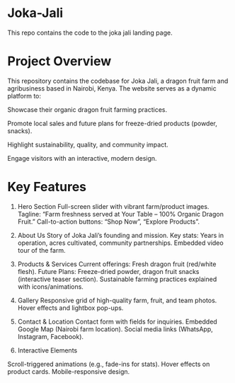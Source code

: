 # Joka-Jali
This repo contains the code to the joka jali landing page. 

# Project Overview
This repository contains the codebase for Joka Jali, a dragon fruit farm and agribusiness based in Nairobi, Kenya. The website serves as a dynamic platform to:

Showcase their organic dragon fruit farming practices.

Promote local sales and future plans for freeze-dried products (powder, snacks).

Highlight sustainability, quality, and community impact.

Engage visitors with an interactive, modern design.

# Key Features
1. Hero Section
Full-screen slider with vibrant farm/product images.
Tagline: “Farm freshness served at Your Table – 100% Organic Dragon Fruit.”
Call-to-action buttons: “Shop Now”, “Explore Products”.

2. About Us
Story of Joka Jali’s founding and mission.
Key stats: Years in operation, acres cultivated, community partnerships.
Embedded video tour of the farm.

3. Products & Services
Current offerings: Fresh dragon fruit (red/white flesh).
Future Plans: Freeze-dried powder, dragon fruit snacks (interactive teaser section).
Sustainable farming practices explained with icons/animations.

4. Gallery
Responsive grid of high-quality farm, fruit, and team photos.
Hover effects and lightbox pop-ups.

5. Contact & Location
Contact form with fields for inquiries.
Embedded Google Map (Nairobi farm location).
Social media links (WhatsApp, Instagram, Facebook).

6. Interactive Elements

Scroll-triggered animations (e.g., fade-ins for stats).
Hover effects on product cards.
Mobile-responsive design.
